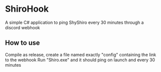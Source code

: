 # ShiroHook
 A simple C# application to ping ShyShiro every 30 minutes through a discord webhook

## How to use

Compile as release, create a file named exactly "config" containing the link to the webhook
Run "Shiro.exe" and it should ping on launch and every 30 minutes
